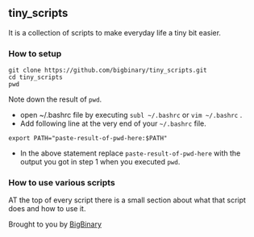 ## tiny_scripts

It is a collection of scripts to make everyday life a tiny bit easier.

### How to setup

```
git clone https://github.com/bigbinary/tiny_scripts.git
cd tiny_scripts
pwd 
```

Note down the result of `pwd`.

* open ~/.bashrc file by executing `subl ~/.bashrc` or `vim ~/.bashrc` . 
* Add following line at the very end of your `~/.bashrc` file.

```
export PATH="paste-result-of-pwd-here:$PATH"
```

* In the above statement replace `paste-result-of-pwd-here` with the output you got in step 1 when you executed `pwd`.

### How to use various scripts

AT the top of every script there is a small section about what that script does and how to use it.



Brought to you by [BigBinary](http://BigBinary.com)
